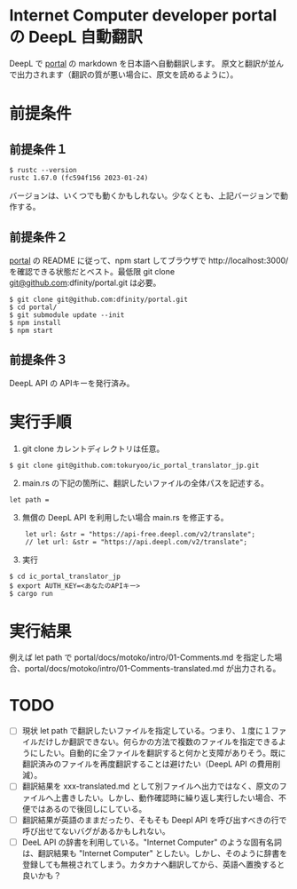 # Internet Computer developer portal の DeepL 自動翻訳
DeepL で [portal](https://github.com/dfinity/portal) の markdown を日本語へ自動翻訳します。
原文と翻訳が並んで出力されます（翻訳の質が悪い場合に、原文を読めるように）。

# 前提条件
## 前提条件１
```
$ rustc --version
rustc 1.67.0 (fc594f156 2023-01-24)
```
バージョンは、いくつでも動くかもしれない。少なくとも、上記バージョンで動作する。

## 前提条件２
[portal](https://github.com/dfinity/portal) の README に従って、npm start してブラウザで http://localhost:3000/ を確認できる状態だとベスト。最低限 git clone git@github.com:dfinity/portal.git は必要。
```
$ git clone git@github.com:dfinity/portal.git
$ cd portal/
$ git submodule update --init
$ npm install
$ npm start
```

## 前提条件３
DeepL API の APIキーを発行済み。

# 実行手順
1. git clone
カレントディレクトリは任意。
```
$ git clone git@github.com:tokuryoo/ic_portal_translator_jp.git
```

2. main.rs の下記の箇所に、翻訳したいファイルの全体パスを記述する。
```
let path = 
```

3. 無償の DeepL API を利用したい場合
main.rs を修正する。
```
    let url: &str = "https://api-free.deepl.com/v2/translate";
    // let url: &str = "https://api.deepl.com/v2/translate";
```

3. 実行
```
$ cd ic_portal_translator_jp
$ export AUTH_KEY=<あなたのAPIキー>
$ cargo run
```

# 実行結果
例えば let path で portal/docs/motoko/intro/01-Comments.md を指定した場合、portal/docs/motoko/intro/01-Comments-translated.md が出力される。

# TODO
- [ ] 現状 let path で翻訳したいファイルを指定している。つまり、１度に１ファイルだけしか翻訳できない。何らかの方法で複数のファイルを指定できるようにしたい。自動的に全ファイルを翻訳すると何かと支障がありそう。既に翻訳済みのファイルを再度翻訳することは避けたい（DeepL API の費用削減）。
- [ ] 翻訳結果を xxx-translated.md として別ファイルへ出力ではなく、原文のファイルへ上書きしたい。しかし、動作確認時に繰り返し実行したい場合、不便ではあるので後回しにしている。
- [ ] 翻訳結果が英語のままだったり、そもそも Deepl API を呼び出すべきの行で呼び出せてないバグがあるかもしれない。
- [ ] DeeL API の辞書を利用している。"Internet Computer" のような固有名詞は、翻訳結果も "Internet Computer" としたい。しかし、そのように辞書を登録しても無視されてしまう。カタカナへ翻訳してから、英語へ置換すると良いかも？